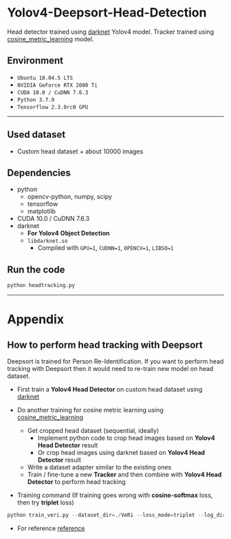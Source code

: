 # Yolov4-Deepsort-Head-Detection

Head detector trained using [darknet](https://github.com/AlexeyAB/darknet) Yolov4 model. Tracker trained using [cosine_metric_learning](https://github.com/nwojke/cosine_metric_learning) model.

## Environment
- `Ubuntu 18.04.5 LTS`
- `NVIDIA GeForce RTX 2080 Ti`
- `CUDA 10.0 / CuDNN 7.6.3`
- `Python 3.7.9`
- `Tensorflow 2.3.0rc0 GPU`

---

## Used dataset
- Custom head dataset \+ about 10000 images

## Dependencies
- python
    - opencv-python, numpy, scipy
    - tensorflow
    - matplotlib
- CUDA 10.0 / CuDNN 7.6.3
- darknet
    - **For Yolov4 Object Detection**
    - `libdarknet.so`
        - Compiled with `GPU=1`, `CUDNN=1`, `OPENCV=1`, `LIBSO=1`


## Run the code

```python
python headtracking.py
```

---

# Appendix

## How to perform head tracking with Deepsort

Deepsort is trained for Person Re-Identification. If you want to perform head tracking with Deepsort then it would need to re-train new model on head dataset.

- First train a **Yolov4 Head Detector** on custom head dataset using [darknet](https://github.com/AlexeyAB/darknet)
- Do another training for cosine metric learning using [cosine_metric_learning](https://github.com/nwojke/cosine_metric_learning)
    - Get cropped head dataset (sequential, ideally)
        - Implement python code to crop head images based on **Yolov4 Head Detector** result
        - Or crop head images using darknet based on **Yolov4 Head Detector** result
    - Write a dataset adapter similar to the existing ones
    - Train / fine-tune a new **Tracker** and then combine with **Yolov4 Head Detector** to perform head tracking

- Training command (If training goes wrong with **cosine-softmax** loss, then try **triplet** loss)

```python
python train_veri.py --dataset_dir=./VeRi --loss_mode=triplet --log_dir=./output/head/ --run_id=triplet
```

- For reference [reference](https://github.com/nwojke/cosine_metric_learning/issues/46)


